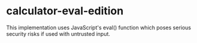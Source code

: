 # calculator-eval-edition
This implementation uses JavaScript's eval() function which poses serious security risks if used with untrusted input.
